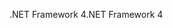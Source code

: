 <span data-ttu-id="2e48c-101">.NET Framework 4</span><span class="sxs-lookup"><span data-stu-id="2e48c-101">.NET Framework 4</span></span>